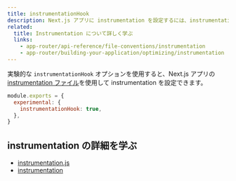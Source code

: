 ```yaml
---
title: instrumentationHook
description: Next.js アプリに instrumentation を設定するには、instrumentationHook オプションを使用します。
related:
  title: Instrumentation について詳しく学ぶ
  links:
    - app-router/api-reference/file-conventions/instrumentation
    - app-router/building-your-application/optimizing/instrumentation
---
```


実験的な `instrumentationHook` オプションを使用すると、Next.js アプリの [instrumentation ファイル](/docs/app-router/api-reference/file-conventions/instrumentation)を使用して instrumentation を設定できます。

```js title="next.config.js"
module.exports = {
  experimental: {
    instrumentationHook: true,
  },
}
```

## instrumentation の詳細を学ぶ

- [instrumentation.js](/docs/app-router/api-reference/file-conventions/instrumentation)
- [instrumentation](/docs/app-router/building-your-application/optimizing/instrumentation)
